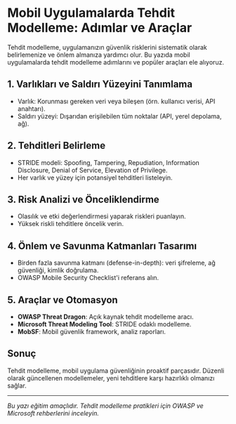 # Mobil Uygulamalarda Tehdit Modelleme: Adımlar ve Araçlar

Tehdit modelleme, uygulamanızın güvenlik risklerini sistematik olarak belirlemenize ve önlem almanıza yardımcı olur. Bu yazıda mobil uygulamalarda tehdit modelleme adımlarını ve popüler araçları ele alıyoruz.

## 1. Varlıkları ve Saldırı Yüzeyini Tanımlama

- Varlık: Korunması gereken veri veya bileşen (örn. kullanıcı verisi, API anahtarı).
- Saldırı yüzeyi: Dışarıdan erişilebilen tüm noktalar (API, yerel depolama, ağ).

## 2. Tehditleri Belirleme

- STRIDE modeli: Spoofing, Tampering, Repudiation, Information Disclosure, Denial of Service, Elevation of Privilege.
- Her varlık ve yüzey için potansiyel tehditleri listeleyin.

## 3. Risk Analizi ve Önceliklendirme

- Olasılık ve etki değerlendirmesi yaparak riskleri puanlayın.
- Yüksek riskli tehditlere öncelik verin.

## 4. Önlem ve Savunma Katmanları Tasarımı

- Birden fazla savunma katmanı (defense-in-depth): veri şifreleme, ağ güvenliği, kimlik doğrulama.
- OWASP Mobile Security Checklist'i referans alın.

## 5. Araçlar ve Otomasyon

- **OWASP Threat Dragon**: Açık kaynak tehdit modelleme aracı.
- **Microsoft Threat Modeling Tool**: STRIDE odaklı modelleme.
- **MobSF**: Mobil güvenlik framework, analiz raporları.

## Sonuç

Tehdit modelleme, mobil uygulama güvenliğinin proaktif parçasıdır. Düzenli olarak güncellenen modellemeler, yeni tehditlere karşı hazırlıklı olmanızı sağlar.

---

*Bu yazı eğitim amaçlıdır. Tehdit modelleme pratikleri için OWASP ve Microsoft rehberlerini inceleyin.* 